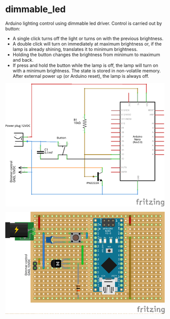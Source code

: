 # dimmable_led
Arduino lighting control using dimmable led driver. Control is carried out by button:
* A single click turns off the light or turns on with the previous brightness.
* A double click will turn on immediately at maximum brightness or, if the lamp is already shining, translates it to minimum brightness.
* Holding the button changes the brightness from minimum to maximum and back.
* If press and hold the button while the lamp is off, the lamp will turn on with a minimum brightness.
The state is stored in non-volatile memory. After external power up (or Arduino reset), the lamp is always off.

![sheme](https://github.com/ArtHome12/dimmable_led/blob/master/sheme_sheme.png)

![bread board](https://github.com/ArtHome12/dimmable_led/blob/master/sheme_bb.png)

